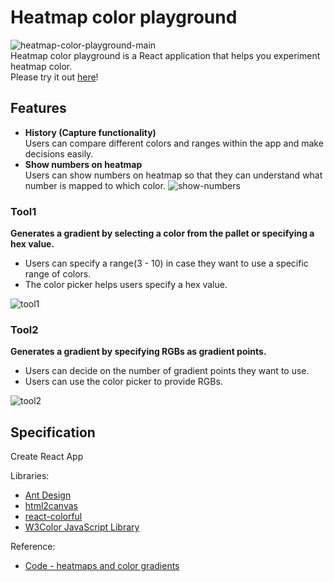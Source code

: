# Heatmap color playground
![heatmap-color-playground-main](https://user-images.githubusercontent.com/33141219/188217661-f6896aa1-34b5-4580-8a43-fa8481b96093.png)<br />
Heatmap color playground is a React application that helps you experiment heatmap color.<br />
Please try it out [here](https://sayakaono.github.io/heatmap-color-playground/)!

## Features
- **History (Capture functionality)**<br />
Users can compare different colors and ranges within the app and make decisions easily.
- **Show numbers on heatmap**<br />
Users can show numbers on heatmap so that they can understand what number is mapped to which color.
![show-numbers](https://user-images.githubusercontent.com/33141219/188223642-c8f722f8-4b51-4472-8dbc-a10153215ad3.png)

### Tool1
**Generates a gradient by selecting a color from the pallet or specifying a hex value.**
- Users can specify a range(3 - 10) in case they want to use a specific range of colors.
- The color picker helps users specify a hex value.

![tool1](https://user-images.githubusercontent.com/33141219/188223377-6053f11d-e2a9-45da-9597-d12a29dd55a7.gif)

### Tool2
**Generates a gradient by specifying RGBs as gradient points.**
- Users can decide on the number of gradient points they want to use.
- Users can use the color picker to provide RGBs.

![tool2](https://user-images.githubusercontent.com/33141219/188221460-370cfefc-b1cd-47fa-954e-cf1114e21dca.gif)

## Specification
Create React App<br />

Libraries:
- [Ant Design](https://github.com/ant-design/ant-design)
- [html2canvas](https://github.com/niklasvh/html2canvas)
- [react-colorful](https://github.com/omgovich/react-colorful)
- [W3Color JavaScript Library](https://www.w3schools.com/lib/w3color.js)<br />

Reference:
- [Code - heatmaps and color gradients](https://www.andrewnoske.com/wiki/Code_-_heatmaps_and_color_gradients)